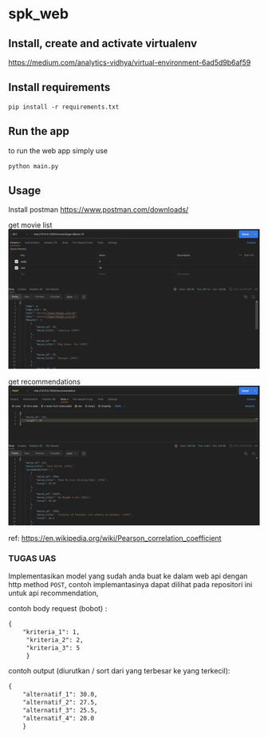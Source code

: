 # spk_web
## Install, create and activate virtualenv
https://medium.com/analytics-vidhya/virtual-environment-6ad5d9b6af59

## Install requirements

    pip install -r requirements.txt

## Run the app
to run the web app simply  use

    python main.py

## Usage
Install postman 
https://www.postman.com/downloads/

get movie list
<img src='img/get_movie.png' alt='movie list'/>

get recommendations
<img src='img/get_recs.png' alt='recommendations'/>

ref:
https://en.wikipedia.org/wiki/Pearson_correlation_coefficient

### TUGAS UAS
Implementasikan model yang sudah anda buat ke dalam web api dengan http method `POST`, contoh implemantasinya dapat dilihat pada repositori ini untuk api recommendation, 

contoh body request (bobot) :

    { 
    	"kriteria_1": 1,
    	 "kriteria_2": 2, 
    	 "kriteria_3": 5
    	 }

contoh output (diurutkan / sort dari yang terbesar ke yang terkecil):

    {
    	"alternatif_1": 30.0,
    	"alternatif_2": 27.5,
    	"alternatif_3": 25.5,
    	"alternatif_4": 20.0
    	}

